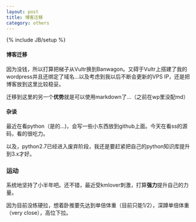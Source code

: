 ```yaml
---
layout: post
title: 博客迁移
category: others
---
```

{% include JB/setup %}

#### 博客迁移

因为没钱，所以打算把梯子从Vultr换到Banwagon。又碍于Vultr上搭建了我的wordpress并且还绑定了域名...以及考虑到我以后不断会更新的VPS IP，还是把博客放到这里比较稳妥。

迁移到这里的另一个**优势**就是可以使用markdown了...（之前在wp里没配md）

#### 杂谈

最近在看python（是的...)，会写一些小东西放到github上面。今天在看ss的源码，看的很吃力。

以及，python2.7已经进入废弃阶段，我还是要赶紧把自己的python知识库提升到3.x才好。


### 运动

系统地坚持了小半年吧。还不错，最近受kmlover刺激，打算**强力**提升自己的力量。

因为目前没练硬拉，想着卧推要先达到单倍体重（目前只能1/2），深蹲单倍体重（very close），高位下拉。


